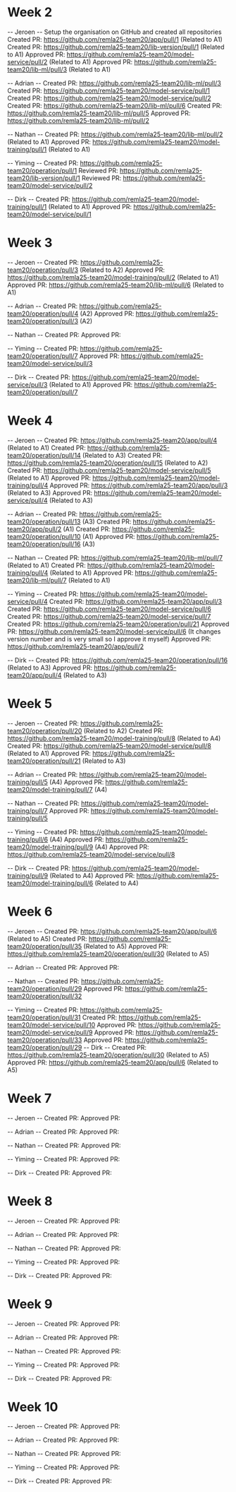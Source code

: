 # Week 2

-- Jeroen --
Setup the organisation on GitHub and created all repositories
Created PR: https://github.com/remla25-team20/app/pull/1 (Related to A1)
Created PR: https://github.com/remla25-team20/lib-version/pull/1 (Related to A1)
Approved PR: https://github.com/remla25-team20/model-service/pull/2 (Related to A1)
Approved PR: https://github.com/remla25-team20/lib-ml/pull/3 (Related to A1)

-- Adrian --
Created PR: https://github.com/remla25-team20/lib-ml/pull/3
Created PR: https://github.com/remla25-team20/model-service/pull/1
Created PR: https://github.com/remla25-team20/model-service/pull/2
Created PR: https://github.com/remla25-team20/lib-ml/pull/6
Created PR: https://github.com/remla25-team20/lib-ml/pull/5
Approved PR: https://github.com/remla25-team20/lib-ml/pull/2

-- Nathan --
Created PR: https://github.com/remla25-team20/lib-ml/pull/2 (Related to A1)
Approved PR: https://github.com/remla25-team20/model-training/pull/1 (Related to A1)

-- Yiming --
Created PR: https://github.com/remla25-team20/operation/pull/1
Reviewed PR: https://github.com/remla25-team20/lib-version/pull/1
Reviewed PR: https://github.com/remla25-team20/model-service/pull/2

-- Dirk --
Created PR: https://github.com/remla25-team20/model-training/pull/1 (Related to A1)
Approved PR: https://github.com/remla25-team20/model-service/pull/1

# Week 3

-- Jeroen --
Created PR: https://github.com/remla25-team20/operation/pull/3 (Related to A2)
Approved PR: https://github.com/remla25-team20/model-training/pull/2 (Related to A1)
Approved PR: https://github.com/remla25-team20/lib-ml/pull/6 (Related to A1)

-- Adrian --
Created PR: https://github.com/remla25-team20/operation/pull/4 (A2)
Approved PR: https://github.com/remla25-team20/operation/pull/3 (A2)

-- Nathan --
Created PR:
Approved PR:

-- Yiming --
Created PR: https://github.com/remla25-team20/operation/pull/7
Approved PR: https://github.com/remla25-team20/model-service/pull/3

-- Dirk --
Created PR: https://github.com/remla25-team20/model-service/pull/3 (Related to A1)
Approved PR: https://github.com/remla25-team20/operation/pull/7

# Week 4

-- Jeroen --
Created PR: https://github.com/remla25-team20/app/pull/4 (Related to A1)
Created PR: https://github.com/remla25-team20/operation/pull/14 (Related to A3)
Created PR: https://github.com/remla25-team20/operation/pull/15 (Related to A2)
Created PR: https://github.com/remla25-team20/model-service/pull/5 (Related to A1)
Approved PR: https://github.com/remla25-team20/model-training/pull/4
Approved PR: https://github.com/remla25-team20/app/pull/3 (Related to A3)
Approved PR: https://github.com/remla25-team20/model-service/pull/4 (Related to A3)

-- Adrian --
Created PR: https://github.com/remla25-team20/operation/pull/13 (A3)
Created PR: https://github.com/remla25-team20/app/pull/2 (A1)
Created PR: https://github.com/remla25-team20/operation/pull/10 (A1)
Approved PR: https://github.com/remla25-team20/operation/pull/16 (A3)

-- Nathan --
Created PR: https://github.com/remla25-team20/lib-ml/pull/7 (Related to A1)
Created PR: https://github.com/remla25-team20/model-training/pull/4 (Related to A1)
Approved PR: https://github.com/remla25-team20/lib-ml/pull/7 (Related to A1)

-- Yiming --
Created PR: https://github.com/remla25-team20/model-service/pull/4
Created PR: https://github.com/remla25-team20/app/pull/3
Created PR: https://github.com/remla25-team20/model-service/pull/6
Created PR: https://github.com/remla25-team20/model-service/pull/7
Created PR: https://github.com/remla25-team20/operation/pull/21
Approved PR: https://github.com/remla25-team20/model-service/pull/6 (It changes version number and is very small so I approve it myself)
Approved PR: https://github.com/remla25-team20/app/pull/2

-- Dirk --
Created PR: https://github.com/remla25-team20/operation/pull/16 (Related to A3)
Approved PR: https://github.com/remla25-team20/app/pull/4 (Related to A3)

# Week 5

-- Jeroen --
Created PR: https://github.com/remla25-team20/operation/pull/20 (Related to A2)
Created PR: https://github.com/remla25-team20/model-training/pull/8 (Related to A4)
Created PR: https://github.com/remla25-team20/model-service/pull/8 (Related to A1)
Approved PR: https://github.com/remla25-team20/operation/pull/21 (Related to A3)

-- Adrian --
Created PR: https://github.com/remla25-team20/model-training/pull/5 (A4)
Approved PR: https://github.com/remla25-team20/model-training/pull/7 (A4)

-- Nathan --
Created PR: https://github.com/remla25-team20/model-training/pull/7
Approved PR: https://github.com/remla25-team20/model-training/pull/5

-- Yiming --
Created PR: https://github.com/remla25-team20/model-training/pull/6 (A4)
Approved PR: https://github.com/remla25-team20/model-training/pull/9 (A4)
Approved PR: https://github.com/remla25-team20/model-service/pull/8

-- Dirk --
Created PR: https://github.com/remla25-team20/model-training/pull/9 (Related to A4)
Approved PR: https://github.com/remla25-team20/model-training/pull/6 (Related to A4)

# Week 6

-- Jeroen --
Created PR: https://github.com/remla25-team20/app/pull/6 (Related to A5)
Created PR: https://github.com/remla25-team20/operation/pull/35 (Related to A5)
Approved PR: https://github.com/remla25-team20/operation/pull/30 (Related to A5)

-- Adrian --
Created PR:
Approved PR:

-- Nathan --
Created PR: https://github.com/remla25-team20/operation/pull/29
Approved PR: https://github.com/remla25-team20/operation/pull/32

-- Yiming --
Created PR: https://github.com/remla25-team20/operation/pull/31
Created PR: https://github.com/remla25-team20/model-service/pull/10
Approved PR: https://github.com/remla25-team20/model-service/pull/9
Approved PR: https://github.com/remla25-team20/operation/pull/33
Approved PR: https://github.com/remla25-team20/operation/pull/29
-- Dirk --
Created PR: https://github.com/remla25-team20/operation/pull/30 (Related to A5)
Approved PR: https://github.com/remla25-team20/app/pull/6 (Related to A5)

# Week 7

-- Jeroen --
Created PR:
Approved PR:

-- Adrian --
Created PR:
Approved PR:

-- Nathan --
Created PR:
Approved PR:

-- Yiming --
Created PR:
Approved PR:

-- Dirk --
Created PR:
Approved PR:

# Week 8

-- Jeroen --
Created PR:
Approved PR:

-- Adrian --
Created PR:
Approved PR:

-- Nathan --
Created PR:
Approved PR:

-- Yiming --
Created PR:
Approved PR:

-- Dirk --
Created PR:
Approved PR:

# Week 9

-- Jeroen --
Created PR:
Approved PR:

-- Adrian --
Created PR:
Approved PR:

-- Nathan --
Created PR:
Approved PR:

-- Yiming --
Created PR:
Approved PR:

-- Dirk --
Created PR:
Approved PR:

# Week 10

-- Jeroen --
Created PR:
Approved PR:

-- Adrian --
Created PR:
Approved PR:

-- Nathan --
Created PR:
Approved PR:

-- Yiming --
Created PR:
Approved PR:

-- Dirk --
Created PR:
Approved PR:
